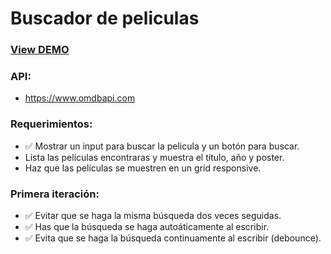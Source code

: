 # Buscador de peliculas

### [View DEMO](https://luisangelsalcedo.github.io/movie-finder-ts)

### API:

- https://www.omdbapi.com

### Requerimientos:

- ✅ Mostrar un input para buscar la pelicula y un botón para buscar.
- Lista las películas encontraras y muestra el título, año y poster.
- Haz que las películas se muestren en un grid responsive.

### Primera iteración:

- ✅ Evitar que se haga la misma búsqueda dos veces seguidas.
- ✅ Has que la búsqueda se haga autoáticamente al escribir.
- ✅ Evita que se haga la búsqueda continuamente al escribir (debounce).